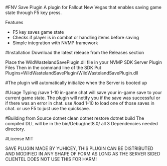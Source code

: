 #FNV Save Plugin
A plugin for Fallout New Vegas that enables saving game state through F5 key press.

Features
-   F5 key saves game state
-   Checks if player is in combat or handling items before saving
-   Simple integration with NVMP framework

#Installation
Download the latest release from the Releases section

Place the WildWastelandSavePlugin.dll file in your NVMP SDK Server Plugin Files Then in the command line of the SDK Put Plugins=WildWastelandSavePlugin/WildWastelandSavePlugin.dll

#The plugin will automatically initialize when the Server is booted up

#Usage
Typing /save 1-10 in-game chat will save your in-game save to your current game state. The plugin will notify you if the save was successful or if there was an error in chat. use /load 1-10 to load one of those saves in chat. or use F5 to just use the quicksave. 

#Building from Source
dotnet clean
dotnet restore
dotnet build
The compiled DLL will be in the bin/Debug/net8.0/ all 3 Dependencies needed directory.

#License
MIT


SAVE PLUGIN MADE BY YUHICEY, THIS PLUGIN CAN BE DISTRIBUTED AND MODIFIED IN ANY SHAPE OF FORM AS LONG AS THE SERVER SIDED CLIENTEL DOES NOT USE THIS FOR HARM!

